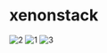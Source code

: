 # xenonstack
![2](https://github.com/gargdev/xenonstack/assets/75595666/e5a456cc-dfa6-4fab-9272-78388e1849c9)
![1](https://github.com/gargdev/xenonstack/assets/75595666/6ce04fb6-dbdd-4d97-9ff5-b3174d2b4e46)
![3](https://github.com/gargdev/xenonstack/assets/75595666/064bbe13-ca72-41c3-a7b0-e0261ce8f85a)
